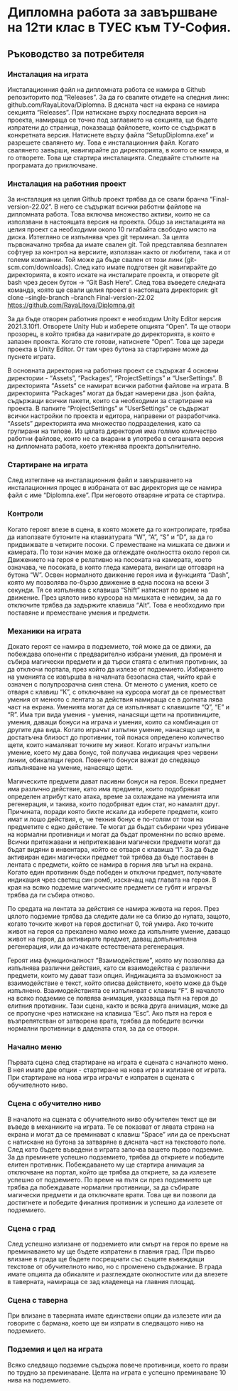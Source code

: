 # Дипломна работа за завършване на 12ти клас в ТУЕС към ТУ-София.

## Ръководство за потребителя

### Инсталация на играта
Инсталационния файл на дипломната работа се намира в Github репозиторито под “Releases”. За да го свалите отидете на следния линк: github.com/RayaLitova/Diplomna. В дясната част на екрана се намира секцията “Releases”. При натискане върху последната версия на проекта, намираща се точно под заглавието на секцията, ще бъдете изпратени до страница, показваща файловете, които се съдържат в конкретната версия. Натиснете върху файла “SetupDiplomna.exe” и разрешете свалянето му. Това е инсталационния файл. Когато свалянето завърши, навигирайте до директорията, в която се намира, и го отворете. Това ще стартира инсталацията. Следвайте стъпките на програмата до приключване.

### Инсталация на работния проект
За инсталация на целия Github проект трябва да се свали бранча “Final-version-22.02”. В него се съдържат всички работни файлове на дипломната работа. Това включва множество активи, които не са използвани в настоящата версия на проекта. Общо за инсталацията на целия проект са необходими около 10 гигабайта свободно място на диска. 
Изтегляно се изпълнява чрез git терминал. За целта първоначално трябва да имате свален git. Той представлява безплатен софтуер за контрол на версиите, използван както от любители, така и от големи компании. Той може да бъде свален от този линк (git-scm.com/downloads). След като имате подготвен git навигирайте до директорията, в която искате на инсталирате проекта, и отворете git bash чрез десен бутон -> “Git Bash Here”. След това въведете следната команда, която ще свали целия проект в настоящата директория:
git clone –single-branch –branch Final-version-22.02 https://github.com/RayaLitova/Diplomna.git

За да бъде отворен работния проект е необходим Unity Editor версия 2021.3.10f1. Отворете Unity Hub и изберете опцията “Open”. Тя ще отвори прозорец, в който трябва да навигирате до директорията, в която е запазен проекта. Когато сте готови, натиснете “Open”. Това ще зареди проекта в Unity Editor. От там чрез бутона за стартиране може да пуснете играта.

В основната директория на работния проект се съдържат 4 основни директории - “Assets”, “Packages”, “ProjectSettings” и “UserSettings”. В директорията “Assets“ се намират всички работни файлове на играта. В директорията “Packages” могат да бъдат намерени два .json файла, съдържащи всички пакети, които са необходими за стартиране на проекта. В папките “ProjectSettings” и “UserSettings” се съдържат всички настройки по проекта и едитора, направени от разработчика. 
“Assets” директорията има множество подразделения, като са групирани на типове. Из цялата директория има голямо количество работни файлове, които не са вкарани в употреба в сегашната версия на дипломната работа, което утежнява проекта допълнително.

### Стартиране на играта
След изтегляне на инсталационния файл и завършването на инсталационния процес в избраната от вас директория ще се намира файл с име “Diplomna.exe”. При неговото отваряне играта се стартира.

### Контроли
Когато героят влезе в сцена, в която можете да го контролирате, трябва да използвате бутоните на клавиатурата “W”, “A”, “S” и “D”, за да го придвижвате в четирите посоки. С преместване на мишката се движи и камерата. По този начин може да оглеждате околността около героя си. Движението на героя е релативно на посоката на камерата, което означава, че посоката, в която гледа камерата, винаги ще отговаря на бутона “W”. 
Освен нормалното движение героя има и функцията “Dash”, която му позволява по-бързо движение в една посока на всеки 3 секунди. Тя се изпълнява с клавиша “Shift” натиснат по време на движение. 
През цялото ниво курсора на мишката е невидим, за да го отключите трябва да задържите клавиша “Alt”. Това е необходимо при поставяне и преместване умения и предмети.

### Механики на играта
Докато героят се намира в подземието, той може да се движи, да побеждава опоненти с предварително избрани умения, да променя и събира магически предмети и да търси стаята с елитния противник, за да отключи портала, през който да излезе от подземието.
Избирането на уменията се извършва в началната безопасна стая, чийто край е означен с полупрозрачна синя стена. От менюто с умения, което се отваря с клавиш “K”, с отключване на курсора могат да се преместват умения от менюто с лентата за действия намираща се в долната лява част на екрана. Уменията могат да се изпълняват с клавишите “Q”, “E” и “R”. 
Има три вида умения - умения, нанасящи щети на противниците, умения, даващи бонуси на играча и умения, които са комбинация от другите два вида. Когато играчът изпълни умение, нанасящо щети, в достатъчна близост до противник, той понася определено количество щети, които намаляват точките му живот. Когато играчът изпълни умение, което му дава бонус, той получава индикация чрез червени линии, обикалящи героя. Повечето бонуси важат до следващо изпълняване на умение, нанасящо щети.

Магическите предмети дават пасивни бонуси на героя. Всеки предмет има различно действие, като има предмети, които подобряват определен атрибут като атака, време за охлаждане на уменията или регенерация, и такива, които подобряват един стат, но намалят друг. Причината, поради която бихте искали да изберете предмети, които имат и лошо действия, е, че техния бонус е по-голям от този на предметите с едно действие. Те могат да бъдат събирани чрез убиване на нормални противници и могат да бъдат променяни по всяко време. Всички притежавани и непритежавани магически предмети могат да бъдат видяни в инвентара, който се отваря с клавиша “I”. За да бъде активиран един магически предмет той трябва да бъде поставен в лентата с предмети, който се намира в горния ляв ъгъл на екрана. Когато един противник бъде победен и отключи предмет, получавате индикация чрез светещ син ромб, изскачащ над главата на героя. В края на всяко подземие магическите предмети се губят и играчът трябва да ги събира отново.

По средата на лентата за действия се намира живота на героя. През цялото подземие трябва да следите дали не са близо до нулата, защото, когато точките живот на героя достигнат 0, той умира. Ако точките живот на героя са прекалено малко може да изпълните умение, даващо живот на героя, да активирате предмет, даващ допълнителна регенерация, или да изчакате естествената регенерация. 

Героят има функционалност “Взаимодействие”, която му позволява да изпълнява различни действия, като си взаимодейства с различни предмети, които му дават тази опция. Индикацията за възможност за взаимодействие е текст, който описва действието, което може да бъде изпълнено. Взаимодействията се изпълняват с клавиш “F”. 
В началото на всяко подземие се появява анимация, указваща пътя на героя до елитния противник. Тази сцена, както и всяка друга анимация, може да се пропусне чрез натискане на клавиша “Esc”. Ако пътя на героя е възпрепятстван от затворена врата, трябва да победите всички нормални противници в дадената стая, за да се отвори.

### Начално меню
Първата сцена след стартиране на играта е сцената с началното меню. В нея имате две опции - стартиране на нова игра и излизане от играта. При стартиране на нова игра играчът е изпратен в сцената с обучителното ниво.

### Сцена с обучително ниво
В началото на сцената с обучителното ниво обучителен текст ще ви въведе в механиките на играта. Те се показват от лявата страна на екрана и могат да се преминават с клавиш “Space” или да се прекъснат с натискане на бутона за затваряне в дясната част на текстовото поле. След като бъдете въведени в играта започва вашето първо подземие. За да преминете успешно подземието, трябва да откриете и победите елитен противник. Побеждаването му ще стартира анимация за отключване на портал, който ще трябва да откриете, за да излезете успешно от подземието. По време на пътя си през подземието ще трябва да побеждавате нормални противници, за да събирате магически предмети и да отключвате врати. Това ще ви позволи да достигнете и победите финалния противник и успешно да излезете от подземието.

### Сцена с град
След успешно излизане от подземието или смърт на героя по време на преминаването му ще бъдете изпратени в главния град. При първо влизане в града ще бъдете посрещнати със същите въвеждащи текстове от обучителното ниво, но с променено съдържание. В града имате опцията да обикаляте и разглеждате околностите или да влезете в таверната, намираща се зад кладенеца на главния площад.

### Сцена с таверна
При влизане в таверната имате единствени опции да излезете или да говорите с бармана, което ще ви изпрати в следващото ниво на подземието.

### Подземия и цел на играта
Всяко следващо подземие съдържа повече противници, което го прави по трудно за преминаване. Целта на играта е успешно преминаване 10 нива на подземието.





